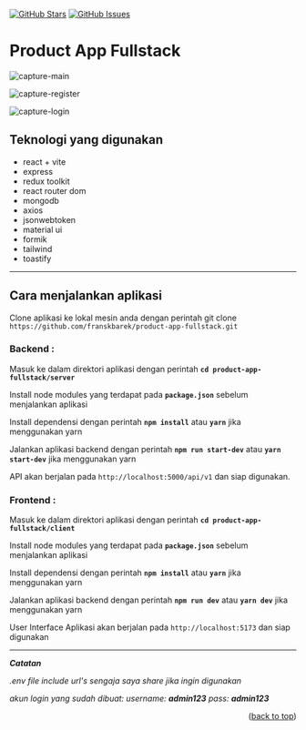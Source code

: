 <a name="readme-top"></a>

[![GitHub Stars](https://img.shields.io/github/stars/franskbarek/product-app-fullstack.svg)](https://github.com/franskbarek/product-app-fullstack/stars) [![GitHub Issues](https://img.shields.io/github/issues/franskbarek/product-app-fullstack.svg)](https://github.com/franskbarek/product-app-fullstack/issues)

# Product App Fullstack

![capture-main](https://i.ibb.co/Brv9gHJ/capture-product2.jpg)

![capture-register](https://i.ibb.co/Hrg3sMF/widya-register.png)

![capture-login](https://i.ibb.co/R27x75D/widya-login.png)

## Teknologi yang digunakan

- react + vite
- express
- redux toolkit
- react router dom
- mongodb
- axios
- jsonwebtoken
- material ui
- formik
- tailwind
- toastify

---

## Cara menjalankan aplikasi

Clone aplikasi ke lokal mesin anda dengan perintah git clone `https://github.com/franskbarek/product-app-fullstack.git`

### Backend :

Masuk ke dalam direktori aplikasi dengan perintah **`cd product-app-fullstack/server`**

Install node modules yang terdapat pada **`package.json`** sebelum menjalankan aplikasi

Install dependensi dengan perintah **`npm install`** atau **`yarn`** jika menggunakan yarn

Jalankan aplikasi backend dengan perintah **`npm run start-dev`** atau **`yarn start-dev`** jika menggunakan yarn

API akan berjalan pada `http://localhost:5000/api/v1` dan siap digunakan.

### Frontend :

Masuk ke dalam direktori aplikasi dengan perintah **`cd product-app-fullstack/client`**

Install node modules yang terdapat pada **`package.json`** sebelum menjalankan aplikasi

Install dependensi dengan perintah **`npm install`** atau **`yarn`** jika menggunakan yarn

Jalankan aplikasi backend dengan perintah **`npm run dev`** atau **`yarn dev`** jika menggunakan yarn

User Interface Aplikasi akan berjalan pada `http://localhost:5173` dan siap digunakan

---

**_Catatan_**

_.env file include url's sengaja saya share jika ingin digunakan_

_akun login yang sudah dibuat: username: **admin123** pass: **admin123**_

<p align="right">(<a href="#readme-top">back to top</a>)</p>

